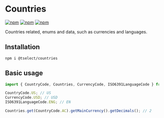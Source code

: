 # Countries

[![npm](https://img.shields.io/npm/v/@tselect/countries.svg?style=flat-square)](https://www.npmjs.com/package/@tselect/countries)
 [![npm](https://img.shields.io/npm/dm/@tselect/countries.svg?style=flat-square)](https://www.npmjs.com/package/@tselect/countries)
[![npm](https://img.shields.io/npm/l/@tselect/countries.svg?style=flat-square)](https://www.npmjs.com/package/@tselect/countries)

Countries related, enums and data, such as currencies and languages.

## Installation

`npm i @tselect/countries`

## Basic usage

```typescript
import { CountryCode, Countries, CurrencyCode, ISO6391LanguageCode } from '@tselect/countries';

CountryCode.US; // US
CurrencyCode.USD; // USD
ISO6391LanguageCode.ENG; // EN

Countries.get(CountryCode.AC).getMainCurrency().getDecimals(); // 2
```
